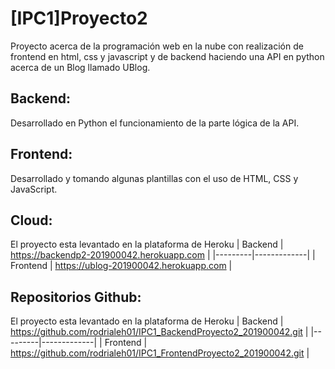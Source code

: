 # [IPC1]Proyecto2

Proyecto acerca de la programación web en la nube con realización de frontend en html, css y javascript y de backend haciendo una API en python acerca de un Blog llamado UBlog. 

## Backend:
Desarrollado en Python el funcionamiento de la parte lógica de la API.

## Frontend:
Desarrollado y tomando algunas plantillas con el uso de HTML, CSS y JavaScript.

## Cloud:
El proyecto esta levantado en la plataforma de Heroku
| Backend | https://backendp2-201900042.herokuapp.com	|
|---------|-------------|
| Frontend | https://ublog-201900042.herokuapp.com	|

## Repositorios Github:
El proyecto esta levantado en la plataforma de Heroku
| Backend | https://github.com/rodrialeh01/IPC1_BackendProyecto2_201900042.git	|
|---------|-------------|
| Frontend | https://github.com/rodrialeh01/IPC1_FrontendProyecto2_201900042.git	|
